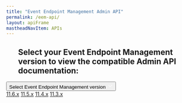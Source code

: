 ```yaml
---
title: "Event Endpoint Management Admin API"
permalink: /eem-api/
layout: apiFrame
mastheadNavItem: APIs
---
```


<html>
<head>
<meta name="viewport" content="width=device-width, initial-scale=1">
<style>
h2.ex1 {
  margin-left: 32px;
}

.dropbtn {
  background-color: #0f62fe;
  justify-content: space-between;
  color: white;
  padding: 16px;
  font-size: 16px;
  border: none;
  cursor: pointer;
}

.dropbtn svg {
  margin-left: 12px;
}

.dropbtn:hover, .dropbtn:focus {
  background-color: #2980B9;
}

.dropdown {
  position: relative;
  display: inline-block;
  margin-left: 32px;
}

.dropdown-content {
  display: none;
  position: absolute;
  background-color: #f1f1f1;
  min-width: 160px;
  overflow: auto;
  box-shadow: 0px 8px 16px 0px rgba(0,0,0,0.2);
  z-index: 1;
}

.dropdown-content a {
  color: black;
  padding: 12px 16px;
  text-decoration: none;
  display: block;
}

.dropdown a:hover {background-color: #ddd;}

.show {display: block;}
</style>
</head>

<body>

<h2 class="ex1">Select your Event Endpoint Management version to view the compatible Admin API documentation:</h2>

<div class="dropdown">
<button onclick="myFunction()" class="dropbtn">
  Select Event Endpoint Management version  
  <svg version="1.1" id="icon" xmlns="http://www.w3.org/2000/svg" xmlns:xlink="http://www.w3.org/1999/xlink" x="0px" y="0px"
    viewBox="0 0 30 30" style="enable-background:new 0 0 30 30;" xml:space="preserve" width="16" height="16">
    <style type="text/css">
      .st0{fill:none;}
    </style>
    <polygon style="fill: white;" points="16,22 6,12 7.4,10.6 16,19.2 24.6,10.6 26,12 "/>
    <rect id="_x3C_Transparent_Rectangle_x3E_" class="st0" width="32" height="32"/>
  </svg>
</button>
  <div id="myDropdown" class="dropdown-content">
    <a href="../eem-api-116/">11.6.x</a>
    <a href="../eem-api-115/">11.5.x</a>
    <a href="../eem-api-114/">11.4.x</a>
    <a href="../eem-api-113/">11.3.x</a>
  </div>
</div>

<script>
/* When the user clicks on the button,
toggle between hiding and showing the dropdown content */
function myFunction() {
  document.getElementById("myDropdown").classList.toggle("show");
}

// Close the dropdown if the user clicks outside of it
window.onclick = function(event) {
  if (!event.target.matches('.dropbtn')) {
    var dropdowns = document.getElementsByClassName("dropdown-content");
    var i;
    for (i = 0; i < dropdowns.length; i++) {
      var openDropdown = dropdowns[i];
      if (openDropdown.classList.contains('show')) {
        openDropdown.classList.remove('show');
      }
    }
  }
}
</script>

</body>
</html>
